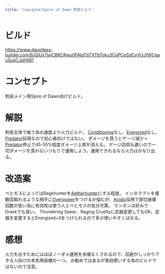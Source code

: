 ```yaml
---
title: '[warpike]Spire of Dawn 刺突ビルド'
---
```

# ビルド
https://www.dauntless-builder.com/b/QjUx7snCBKCRwu0FAtqTbTXTbToku3CqPCeSdCyVUJfWCqau5uqCJqHjt61

# コンセプト
刺突メイン用Spire of Dawn向けビルド。

# 解説
刺突主体で戦う為の速度より火力ビルド。
[Conditioning](/data/パーク/#conditioning)なし、[Energized](/data/パーク/#energized)なし、[Predator](/data/パーク/#predator)採用なので初心者向けではない。
ダメージを貰うとゲージ減少＋[Predator](/data/パーク/#predator)停止で45-55%程度ダメージ上昇が消える。
ゲージ回収も遅いので一切ダメージを貰わないつもりで運用しよう。運用できれるなら火力はかなり出る。

# 改造案
ベヒモスによってはRagehunterを[Aetherhunter](/data/パーク/#aetherhunter)にする程度。
インタラプトを複数回取れるような相手に[Overpower](/data/パーク/#overpower)をつけるか悩むが、[Acidic](/data/パーク/#acidic)採用で部位破壊回数が低い為に有効性は使う人とベヒモスの気分次第。
ランタンは好みでDraskでも良い。
Thundering Spear、Raging Crueltyに武器変更してもOK。武器を変更するとEnergized+3をつけられるので多少使いやすくはなる。

# 感想
火力を出すためにはほぼノーダメ運用を余儀なくされるので、回避がしっかりできる人向けの本気用装備の一つ。
お勧めではあるが普段使いする為のビルドではないので注意。
